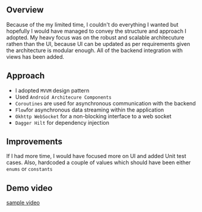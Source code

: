## Overview
Because of the my limited time, I couldn't do everything I wanted but hopefully I would have managed to convey the structure and approach I adopted. 
My heavy focus was on the robust and scalable architecuture rathen than the UI, because UI can be updated as per requirements given the architecture 
is modular enough. All of the backend integration with views has been added. 

## Approach 
- I adopted `MVVM` design pattern 
- Used `Android Architecure Components`
- `Coroutines` are used for asynchronous communication with the backend
- `Flow`for asynchronous data streaming within the application
- `Okhttp WebSocket` for a non-blocking interface to a web socket
- `Dagger Hilt` for dependency injection

## Improvements 
If I had more time, I would have focused more on UI and added Unit test cases. Also, hardcoded a couple of values which should 
have been either `enums` or `constants`

## Demo video 

[sample video](demo.mov)
